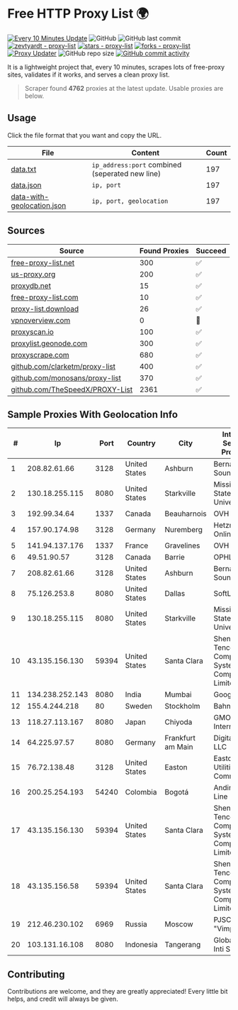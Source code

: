 
# Free HTTP Proxy List 🌍

[![Every 10 Minutes Update](https://github.com/mertguvencli/http-proxy-list/actions/workflows/main.yml/badge.svg?branch=main)](https://github.com/mertguvencli/http-proxy-list/actions/workflows/main.yml)
![GitHub](https://img.shields.io/github/license/mertguvencli/http-proxy-list)
![GitHub last commit](https://img.shields.io/github/last-commit/mertguvencli/http-proxy-list)
[![zevtyardt - proxy-list](https://img.shields.io/static/v1?label=zevtyardt&message=proxy-list&color=blue&logo=github)](https://github.com/zevtyardt/proxy-list "Go to GitHub repo")
[![stars - proxy-list](https://img.shields.io/github/stars/zevtyardt/proxy-list?style=social)](https://github.com/zevtyardt/proxy-list)
[![forks - proxy-list](https://img.shields.io/github/forks/zevtyardt/proxy-list?style=social)](https://github.com/zevtyardt/proxy-list)
[![Proxy Updater](https://github.com/zevtyardt/proxy-list/workflows/Proxy%20Updater/badge.svg)](https://github.com/zevtyardt/proxy-list/actions?query=workflow:"Proxy+Updater")
![GitHub repo size](https://img.shields.io/github/repo-size/zevtyardt/proxy-list)
[![GitHub commit activity](https://img.shields.io/github/commit-activity/m/zevtyardt/proxy-list?logo=commits)](https://github.com/zevtyardt/proxy-list/commits/main)

It is a lightweight project that, every 10 minutes, scrapes lots of free-proxy sites, validates if it works, and serves a clean proxy list.

> Scraper found **4762** proxies at the latest update. Usable proxies are below.

## Usage

Click the file format that you want and copy the URL.

|File|Content|Count|
|----|-------|-----|
|[data.txt](https://raw.githubusercontent.com/mertguvencli/http-proxy-list/main/proxy-list/data.txt)|`ip_address:port` combined (seperated new line)|197|
|[data.json](https://raw.githubusercontent.com/mertguvencli/http-proxy-list/main/proxy-list/data.json)|`ip, port`|197|
|[data-with-geolocation.json](https://raw.githubusercontent.com/mertguvencli/http-proxy-list/main/proxy-list/data-with-geolocation.json)|`ip, port, geolocation`|197|

## Sources

|Source|Found Proxies|Succeed|
|------|-------------|-------|
|[free-proxy-list.net](https://free-proxy-list.net)|300|✅|
|[us-proxy.org](https://www.us-proxy.org)|200|✅|
|[proxydb.net](http://proxydb.net)|15|✅|
|[free-proxy-list.com](https://free-proxy-list.com/?page=&port=&type%5B%5D=http&type%5B%5D=https&up_time=0&search=Search)|10|✅|
|[proxy-list.download](https://www.proxy-list.download/HTTP)|26|✅|
|[vpnoverview.com](https://vpnoverview.com/privacy/anonymous-browsing/free-proxy-servers)|0|🚫|
|[proxyscan.io](https://www.proxyscan.io)|100|✅|
|[proxylist.geonode.com](https://proxylist.geonode.com/api/proxy-list?limit=300&page=1&sort_by=lastChecked&sort_type=desc&protocols=http,https)|300|✅|
|[proxyscrape.com](https://api.proxyscrape.com/v2/?request=displayproxies&protocol=http&timeout=10000&country=all&ssl=all&anonymity=all)|680|✅|
|[github.com/clarketm/proxy-list](https://raw.githubusercontent.com/clarketm/proxy-list/master/proxy-list-raw.txt)|400|✅|
|[github.com/monosans/proxy-list](https://raw.githubusercontent.com/monosans/proxy-list/main/proxies/http.txt)|370|✅|
|[github.com/TheSpeedX/PROXY-List](https://raw.githubusercontent.com/TheSpeedX/PROXY-List/master/http.txt)|2361|✅|


## Sample Proxies With Geolocation Info

|#|Ip|Port|Country|City|Internet Service Provider|
|-|--|----|-------|----|-------------------------|
|1|208.82.61.66|3128|United States|Ashburn|Bernardi Sounds|
|2|130.18.255.115|8080|United States|Starkville|Mississippi State University|
|3|192.99.34.64|1337|Canada|Beauharnois|OVH SAS|
|4|157.90.174.98|3128|Germany|Nuremberg|Hetzner Online GmbH|
|5|141.94.137.176|1337|France|Gravelines|OVH SAS|
|6|49.51.90.57|3128|Canada|Barrie|OPHL|
|7|208.82.61.66|3128|United States|Ashburn|Bernardi Sounds|
|8|75.126.253.8|8080|United States|Dallas|SoftLayer|
|9|130.18.255.115|8080|United States|Starkville|Mississippi State University|
|10|43.135.156.130|59394|United States|Santa Clara|Shenzhen Tencent Computer Systems Company Limited|
|11|134.238.252.143|8080|India|Mumbai|Google LLC|
|12|155.4.244.218|80|Sweden|Stockholm|Bahnhof AB|
|13|118.27.113.167|8080|Japan|Chiyoda|GMO Internet, Inc.|
|14|64.225.97.57|8080|Germany|Frankfurt am Main|DigitalOcean, LLC|
|15|76.72.138.48|3128|United States|Easton|Easton Utilities Commission|
|16|200.25.254.193|54240|Colombia|Bogotá|Andinet ON Line|
|17|43.135.156.130|59394|United States|Santa Clara|Shenzhen Tencent Computer Systems Company Limited|
|18|43.135.156.58|59394|United States|Santa Clara|Shenzhen Tencent Computer Systems Company Limited|
|19|212.46.230.102|6969|Russia|Moscow|PJSC "Vimpelcom"|
|20|103.131.16.108|8080|Indonesia|Tangerang|Global Media Inti Semesta|



## Contributing

Contributions are welcome, and they are greatly appreciated! Every
little bit helps, and credit will always be given.

